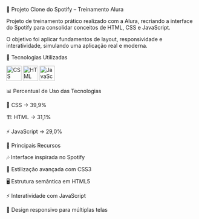 🎵 Projeto Clone do Spotify – Treinamento Alura

Projeto de treinamento prático realizado com a Alura, recriando a interface do Spotify para consolidar conceitos de HTML, CSS e JavaScript.

O objetivo foi aplicar fundamentos de layout, responsividade e interatividade, simulando uma aplicação real e moderna.

🚀 Tecnologias Utilizadas
<p align="left"> <img src="https://skillicons.dev/icons?i=css" alt="CSS" width="40" height="40"/> <img src="https://skillicons.dev/icons?i=html" alt="HTML" width="40" height="40"/> <img src="https://skillicons.dev/icons?i=javascript" alt="JavaScript" width="40" height="40"/> </p>
📊 Percentual de Uso das Tecnologias

🎨 CSS → 39,9%

🏗️ HTML → 31,1%

⚡ JavaScript → 29,0%

📌 Principais Recursos

🎶 Interface inspirada no Spotify

🎨 Estilização avançada com CSS3

🖥️ Estrutura semântica em HTML5

⚡ Interatividade com JavaScript

📱 Design responsivo para múltiplas telas
